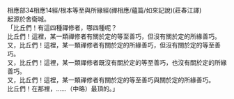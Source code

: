相應部34相應14經/根本等至與所緣經(禪相應/蘊篇/如來記說)(莊春江譯)  
起源於舍衛城。  
「比丘們！有這四種禪修者，哪四種呢？  
比丘們！這裡，某一類禪修者有關於定的等至善巧，但沒有關於定的所緣善巧。  
又，比丘們！這裡，某一類禪修者有關於定的所緣善巧，但沒有關於定的等至善巧。  
又，比丘們！這裡，某一類禪修者既沒有關於定的等至善巧，也沒有關於定的所緣善巧。  
又，比丘們！這裡，某一類禪修者有關於定的等至善巧與關於定的所緣善巧。  
比丘們！在那裡，……（中略）最頂的。」  
  
  
